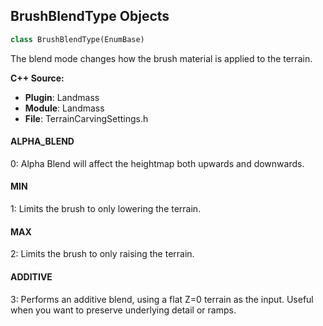 ## BrushBlendType Objects

```python
class BrushBlendType(EnumBase)
```

The blend mode changes how the brush material is applied to the terrain.

**C++ Source:**

- **Plugin**: Landmass
- **Module**: Landmass
- **File**: TerrainCarvingSettings.h

<a id="unreal.BrushBlendType.ALPHA_BLEND"></a>

#### ALPHA_BLEND

0: Alpha Blend will affect the heightmap both upwards and downwards.

<a id="unreal.BrushBlendType.MIN"></a>

#### MIN

1: Limits the brush to only lowering the terrain.

<a id="unreal.BrushBlendType.MAX"></a>

#### MAX

2: Limits the brush to only raising the terrain.

<a id="unreal.BrushBlendType.ADDITIVE"></a>

#### ADDITIVE

3: Performs an additive blend, using a flat Z=0 terrain as the input. Useful when you want to preserve underlying detail or ramps.

<a id="unreal.WaterBrushBlendType"></a>